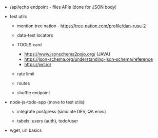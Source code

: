 - /api/echo endpoint - files APIs (done for JSON body)

- test utils

  - mention tree nation - https://tree-nation.com/profile/dan-rusu-2
  - data-test locators
  - TOOLS card

    - https://www.jsonschema2pojo.org/ (JAVA)
    - https://json-schema.org/understanding-json-schema/reference
    - https://jwt.io/

  - rate limit
  - routes
  - shuffle endpoint

- node-js-todo-app (move to test utils)

  - integrate postgress (simulate DEV, QA envs)

  - tabels: users (auth), todo/user

- wget, url basics
